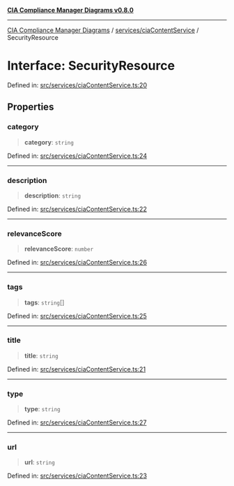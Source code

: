 [**CIA Compliance Manager Diagrams v0.8.0**](../../../README.md)

***

[CIA Compliance Manager Diagrams](../../../modules.md) / [services/ciaContentService](../README.md) / SecurityResource

# Interface: SecurityResource

Defined in: [src/services/ciaContentService.ts:20](https://github.com/Hack23/cia-compliance-manager/blob/fa2f95f029cdcd192b3882a37d0d34753edcd349/src/services/ciaContentService.ts#L20)

## Properties

### category

> **category**: `string`

Defined in: [src/services/ciaContentService.ts:24](https://github.com/Hack23/cia-compliance-manager/blob/fa2f95f029cdcd192b3882a37d0d34753edcd349/src/services/ciaContentService.ts#L24)

***

### description

> **description**: `string`

Defined in: [src/services/ciaContentService.ts:22](https://github.com/Hack23/cia-compliance-manager/blob/fa2f95f029cdcd192b3882a37d0d34753edcd349/src/services/ciaContentService.ts#L22)

***

### relevanceScore

> **relevanceScore**: `number`

Defined in: [src/services/ciaContentService.ts:26](https://github.com/Hack23/cia-compliance-manager/blob/fa2f95f029cdcd192b3882a37d0d34753edcd349/src/services/ciaContentService.ts#L26)

***

### tags

> **tags**: `string`[]

Defined in: [src/services/ciaContentService.ts:25](https://github.com/Hack23/cia-compliance-manager/blob/fa2f95f029cdcd192b3882a37d0d34753edcd349/src/services/ciaContentService.ts#L25)

***

### title

> **title**: `string`

Defined in: [src/services/ciaContentService.ts:21](https://github.com/Hack23/cia-compliance-manager/blob/fa2f95f029cdcd192b3882a37d0d34753edcd349/src/services/ciaContentService.ts#L21)

***

### type

> **type**: `string`

Defined in: [src/services/ciaContentService.ts:27](https://github.com/Hack23/cia-compliance-manager/blob/fa2f95f029cdcd192b3882a37d0d34753edcd349/src/services/ciaContentService.ts#L27)

***

### url

> **url**: `string`

Defined in: [src/services/ciaContentService.ts:23](https://github.com/Hack23/cia-compliance-manager/blob/fa2f95f029cdcd192b3882a37d0d34753edcd349/src/services/ciaContentService.ts#L23)
